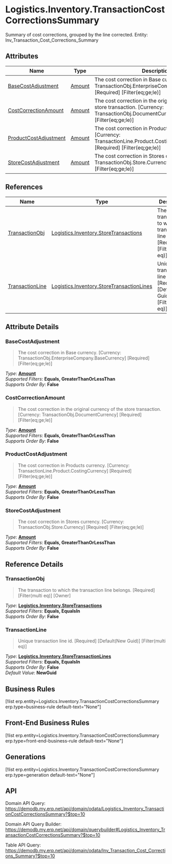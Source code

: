 # Logistics.Inventory.TransactionCostCorrectionsSummary

Summary of cost corrections, grouped by the line corrected. Entity: Inv_Transaction_Cost_Corrections_Summary

## Attributes

| Name | Type | Description |
| ---- | ---- | --- |
| [BaseCostAdjustment](Logistics.Inventory.TransactionCostCorrectionsSummary.md#BaseCostAdjustment) | [Amount](../data-types/Amount.md) | The cost correction in Base currency. [Currency: TransactionObj.EnterpriseCompany.BaseCurrency] [Required] [Filter(eq;ge;le)] 
| [CostCorrectionAmount](Logistics.Inventory.TransactionCostCorrectionsSummary.md#CostCorrectionAmount) | [Amount](../data-types/Amount.md) | The cost correction in the original currency of the store transaction. [Currency: TransactionObj.DocumentCurrency] [Required] [Filter(eq;ge;le)] 
| [ProductCostAdjustment](Logistics.Inventory.TransactionCostCorrectionsSummary.md#ProductCostAdjustment) | [Amount](../data-types/Amount.md) | The cost correction in Products currency. [Currency: TransactionLine.Product.CostingCurrency] [Required] [Filter(eq;ge;le)] 
| [StoreCostAdjustment](Logistics.Inventory.TransactionCostCorrectionsSummary.md#StoreCostAdjustment) | [Amount](../data-types/Amount.md) | The cost correction in Stores currency. [Currency: TransactionObj.Store.Currency] [Required] [Filter(eq;ge;le)] 

## References

| Name | Type | Description |
| ---- | ---- | --- |
| [TransactionObj](Logistics.Inventory.TransactionCostCorrectionsSummary.md#TransactionObj) | [Logistics.Inventory.StoreTransactions](Logistics.Inventory.StoreTransactions.md) | The transaction to which the transaction line belongs. [Required] [Filter(multi eq)] [Owner] |
| [TransactionLine](Logistics.Inventory.TransactionCostCorrectionsSummary.md#TransactionLine) | [Logistics.Inventory.StoreTransactionLines](Logistics.Inventory.StoreTransactionLines.md) | Unique transaction line id. [Required] [Default(New Guid)] [Filter(multi eq)] |


## Attribute Details

### BaseCostAdjustment

> The cost correction in Base currency. [Currency: TransactionObj.EnterpriseCompany.BaseCurrency] [Required] [Filter(eq;ge;le)]

_Type_: **[Amount](../data-types/Amount.md)**  
_Supported Filters_: **Equals, GreaterThanOrLessThan**  
_Supports Order By_: **False**  

### CostCorrectionAmount

> The cost correction in the original currency of the store transaction. [Currency: TransactionObj.DocumentCurrency] [Required] [Filter(eq;ge;le)]

_Type_: **[Amount](../data-types/Amount.md)**  
_Supported Filters_: **Equals, GreaterThanOrLessThan**  
_Supports Order By_: **False**  

### ProductCostAdjustment

> The cost correction in Products currency. [Currency: TransactionLine.Product.CostingCurrency] [Required] [Filter(eq;ge;le)]

_Type_: **[Amount](../data-types/Amount.md)**  
_Supported Filters_: **Equals, GreaterThanOrLessThan**  
_Supports Order By_: **False**  

### StoreCostAdjustment

> The cost correction in Stores currency. [Currency: TransactionObj.Store.Currency] [Required] [Filter(eq;ge;le)]

_Type_: **[Amount](../data-types/Amount.md)**  
_Supported Filters_: **Equals, GreaterThanOrLessThan**  
_Supports Order By_: **False**  


## Reference Details

### TransactionObj

> The transaction to which the transaction line belongs. [Required] [Filter(multi eq)] [Owner]

_Type_: **[Logistics.Inventory.StoreTransactions](Logistics.Inventory.StoreTransactions.md)**  
_Supported Filters_: **Equals, EqualsIn**  
_Supports Order By_: **False**  

### TransactionLine

> Unique transaction line id. [Required] [Default(New Guid)] [Filter(multi eq)]

_Type_: **[Logistics.Inventory.StoreTransactionLines](Logistics.Inventory.StoreTransactionLines.md)**  
_Supported Filters_: **Equals, EqualsIn**  
_Supports Order By_: **False**  
_Default Value_: **NewGuid**  



## Business Rules

[!list erp.entity=Logistics.Inventory.TransactionCostCorrectionsSummary erp.type=business-rule default-text="None"]

## Front-End Business Rules

[!list erp.entity=Logistics.Inventory.TransactionCostCorrectionsSummary erp.type=front-end-business-rule default-text="None"]

## Generations

[!list erp.entity=Logistics.Inventory.TransactionCostCorrectionsSummary erp.type=generation default-text="None"]

## API

Domain API Query:
<https://demodb.my.erp.net/api/domain/odata/Logistics_Inventory_TransactionCostCorrectionsSummary?$top=10>

Domain API Query Builder:
<https://demodb.my.erp.net/api/domain/querybuilder#Logistics_Inventory_TransactionCostCorrectionsSummary?$top=10>

Table API Query:
<https://demodb.my.erp.net/api/domain/odata/Inv_Transaction_Cost_Corrections_Summary?$top=10>

